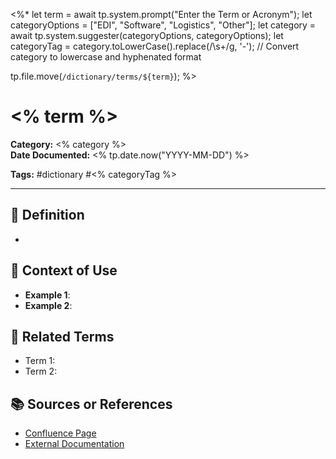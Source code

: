 <%*
let term = await tp.system.prompt("Enter the Term or Acronym");
let categoryOptions = ["EDI", "Software", "Logistics", "Other"];
let category = await tp.system.suggester(categoryOptions, categoryOptions);
let categoryTag = category.toLowerCase().replace(/\s+/g, '-');  // Convert category to lowercase and hyphenated format

tp.file.move(`/dictionary/terms/${term}`);
%>
# <% term %>

**Category:** <% category %>  
**Date Documented:** <% tp.date.now("YYYY-MM-DD") %>  

**Tags:** #dictionary #<% categoryTag %>

---

## 📖 Definition
- 

## 📝 Context of Use
- **Example 1**: 
- **Example 2**: 

## 🔗 Related Terms
- Term 1: 
- Term 2: 

## 📚 Sources or References
- [Confluence Page](URL)
- [External Documentation](URL)
